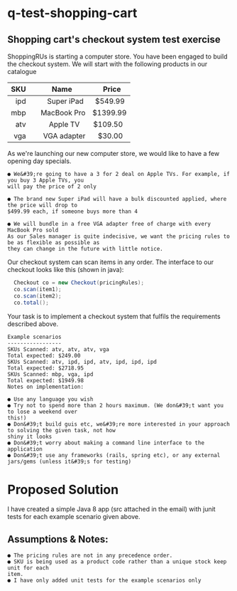 # q-test-shopping-cart
Shopping cart's checkout system test exercise
----------------------------------------------
ShoppingRUs is starting a computer store. You have been engaged to build the checkout system. We
will start with the following products in our catalogue

| SKU     | Name        | Price    |
| --------:| ----------------:| ----------:|
| ipd     | Super iPad  | $549.99  |
| mbp     | MacBook Pro | $1399.99 |
| atv     | Apple TV    | $109.50   |
| vga     | VGA adapter | $30.00   |

As we&#39;re launching our new computer store, we would like to have a few opening day specials.

```
● We&#39;re going to have a 3 for 2 deal on Apple TVs. For example, if you buy 3 Apple TVs, you
will pay the price of 2 only

● The brand new Super iPad will have a bulk discounted applied, where the price will drop to
$499.99 each, if someone buys more than 4

● We will bundle in a free VGA adapter free of charge with every MacBook Pro sold
As our Sales manager is quite indecisive, we want the pricing rules to be as flexible as possible as
they can change in the future with little notice.
```
Our checkout system can scan items in any order.
The interface to our checkout looks like this (shown in java):
```java
  Checkout co = new Checkout(pricingRules);
  co.scan(item1);
  co.scan(item2);
  co.total();
```
Your task is to implement a checkout system that fulfils the requirements described above.

```
Example scenarios
-----------------
SKUs Scanned: atv, atv, atv, vga
Total expected: $249.00
SKUs Scanned: atv, ipd, ipd, atv, ipd, ipd, ipd
Total expected: $2718.95
SKUs Scanned: mbp, vga, ipd
Total expected: $1949.98
Notes on implementation:

● Use any language you wish
● Try not to spend more than 2 hours maximum. (We don&#39;t want you to lose a weekend over
this!)
● Don&#39;t build guis etc, we&#39;re more interested in your approach to solving the given task, not how
shiny it looks
● Don&#39;t worry about making a command line interface to the application
● Don&#39;t use any frameworks (rails, spring etc), or any external jars/gems (unless it&#39;s for testing)
```

# Proposed Solution
I have created a simple Java 8 app (src attached in the email) with junit tests for each
example scenario given above.
## Assumptions &amp; Notes:
````
● The pricing rules are not in any precedence order.
● SKU is being used as a product code rather than a unique stock keep unit for each
item.
● I have only added unit tests for the example scenarios only
